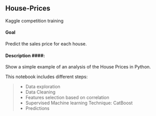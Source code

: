 ## House-Prices
Kaggle competition training

#### Goal ####  
Predict the sales price for each house. 

#### Description ####:
Show a simple example of an analysis of the House Prices in Python.

This notebook includes different steps:
>- Data exploration
>- Data Cleaning
>- Features selection based on correlation
>- Supervised Machine learning Technique: CatBoost  
>- Predictions

